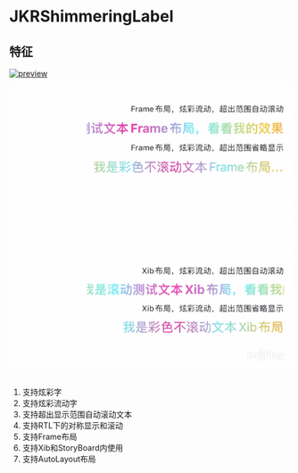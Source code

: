 # JKRShimmeringLabel

## 特征

[![preview](https://github.com/Joker-388/JKRShimmeringLabel/blob/main/LTR.GIF)](https://www.jianshu.com/p/d81725130936?v=1681198297299)&nbsp;
<br>

[![preview](https://github.com/Joker-388/JKRShimmeringLabel/blob/main/RTL.GIF)](https://www.jianshu.com/p/d81725130936?v=1681198297299)&nbsp;
<br>

1. 支持炫彩字
2. 支持炫彩流动字
3. 支持超出显示范围自动滚动文本
4. 支持RTL下的对称显示和滚动
5. 支持Frame布局
6. 支持Xib和StoryBoard内使用
7. 支持AutoLayout布局

